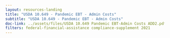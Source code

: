 ```yaml
---
layout: resources-landing
title: "USDA 10.649 - Pandemic EBT - Admin Costs"
subtitle: "USDA 10.649 - Pandemic EBT - Admin Costs"
doc-link: ../assets/files/USDA 10.649 Pandemic EBT-Admin Costs ADD2.pdf
filters: federal-financial-assistance compliance-supplement 2021
---
```

